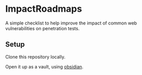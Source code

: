 # ImpactRoadmaps
A simple checklist to help improve the impact of common web vulnerabilities on penetration tests.

## Setup
Clone this repository locally. 

Open it up as a vault, using [obsidian](https://obsidian.md/).
